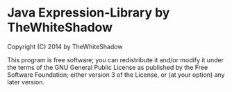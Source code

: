 Java Expression-Library by TheWhiteShadow
========================================
Copyright (C) 2014 by TheWhiteShadow

This program is free software; you can redistribute it and/or
modify it under the terms of the GNU General Public License
as published by the Free Software Foundation; either version 3
of the License, or (at your option) any later version.
